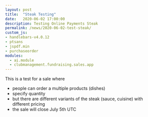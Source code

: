 ```yaml
---
layout: post
title:  "Steak Testing"
date:   2020-06-02 17:00:00
description: Testing Online Payments Steak
permalink: /news/2020-06-02-test-steak/
custom_js:
- handlebars-v4.0.12
- ptsans
- jspdf.min
- purchaseorder
modules:
  - ai.module
  - clubmanagement.fundraising.sales.app
---
```


This is a test for a sale where
- people can order a multiple products (dishes)
- specify quantity 
- but there are different variants of the steak (sauce, cuisine) with different pricing
- the sale will close July 5th UTC

<clubmgmt-purchase-order-wizard saleid="7c033609-d93d-4eca-855f-7fb232233ba2"></clubmgmt-purchase-order-wizard>

<div data-saleid="7c033609-d93d-4eca-855f-7fb232233ba2"  data-title="Plaats je bestelling" data-buttontext="Bestellen"  data-nexttext="Nog een bestelling plaatsen" data-optional="email"></div>